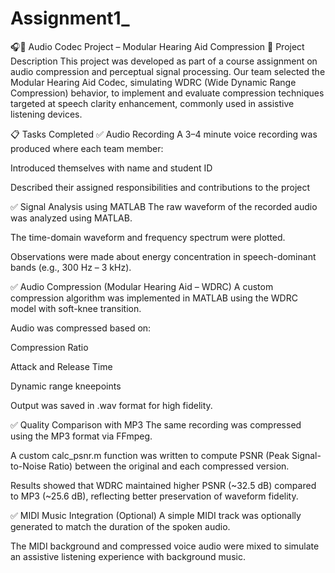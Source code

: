 # Assignment1_
🎧🧠 Audio Codec Project – Modular Hearing Aid Compression
🎯 Project Description
This project was developed as part of a course assignment on audio compression and perceptual signal processing. Our team selected the Modular Hearing Aid Codec, simulating WDRC (Wide Dynamic Range Compression) behavior, to implement and evaluate compression techniques targeted at speech clarity enhancement, commonly used in assistive listening devices.

📋 Tasks Completed
✅ Audio Recording
A 3–4 minute voice recording was produced where each team member:

Introduced themselves with name and student ID

Described their assigned responsibilities and contributions to the project

✅ Signal Analysis using MATLAB
The raw waveform of the recorded audio was analyzed using MATLAB.

The time-domain waveform and frequency spectrum were plotted.

Observations were made about energy concentration in speech-dominant bands (e.g., 300 Hz – 3 kHz).

✅ Audio Compression (Modular Hearing Aid – WDRC)
A custom compression algorithm was implemented in MATLAB using the WDRC model with soft-knee transition.

Audio was compressed based on:

Compression Ratio

Attack and Release Time

Dynamic range kneepoints

Output was saved in .wav format for high fidelity.

✅ Quality Comparison with MP3
The same recording was compressed using the MP3 format via FFmpeg.

A custom calc_psnr.m function was written to compute PSNR (Peak Signal-to-Noise Ratio) between the original and each compressed version.

Results showed that WDRC maintained higher PSNR (~32.5 dB) compared to MP3 (~25.6 dB), reflecting better preservation of waveform fidelity.

✅ MIDI Music Integration (Optional)
A simple MIDI track was optionally generated to match the duration of the spoken audio.

The MIDI background and compressed voice audio were mixed to simulate an assistive listening experience with background music.

